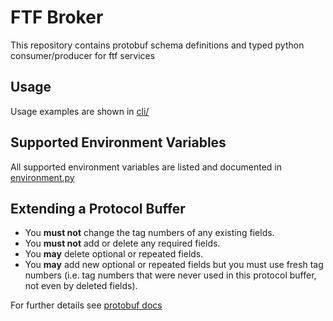 # FTF Broker

This repository contains protobuf schema definitions and typed python consumer/producer for ftf services

## Usage

Usage examples are shown in [cli/](./cli)

## Supported Environment Variables

All supported environment variables are listed and documented in [environment.py](./ftfbroker/environment.py)

## Extending a Protocol Buffer

- You **must not** change the tag numbers of any existing fields.
- You **must not** add or delete any required fields.
- You **may** delete optional or repeated fields.
- You **may** add new optional or repeated fields but you must use fresh tag numbers (i.e. tag numbers that were never used in this protocol buffer, not even by deleted fields).

For further details see [protobuf docs](https://developers.google.com/protocol-buffers/docs/pythontutorial#extending-a-protocol-buffer)
